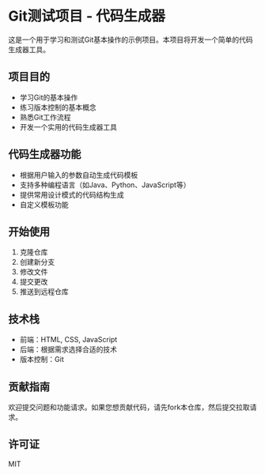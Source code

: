 # Git测试项目 - 代码生成器

这是一个用于学习和测试Git基本操作的示例项目。本项目将开发一个简单的代码生成器工具。

## 项目目的

- 学习Git的基本操作
- 练习版本控制的基本概念
- 熟悉Git工作流程
- 开发一个实用的代码生成器工具

## 代码生成器功能

- 根据用户输入的参数自动生成代码模板
- 支持多种编程语言（如Java、Python、JavaScript等）
- 提供常用设计模式的代码结构生成
- 自定义模板功能

## 开始使用

1. 克隆仓库
2. 创建新分支
3. 修改文件
4. 提交更改
5. 推送到远程仓库

## 技术栈

- 前端：HTML, CSS, JavaScript
- 后端：根据需求选择合适的技术
- 版本控制：Git

## 贡献指南

欢迎提交问题和功能请求。如果您想贡献代码，请先fork本仓库，然后提交拉取请求。

## 许可证

MIT

